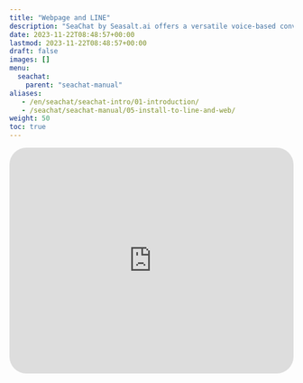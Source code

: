 ```yaml
---
title: "Webpage and LINE"
description: "SeaChat by Seasalt.ai offers a versatile voice-based conversational agent capable of handling both inbound and outbound calls, providing seamless customer support. With easy setup, toll-free number acquisition, and live agent transfer features, SeaChat enhances customer interactions through its reliable SeaVoice language model. Test your voice agent today and experience the innovation in conversational AI."
date: 2023-11-22T08:48:57+00:00
lastmod: 2023-11-22T08:48:57+00:00
draft: false
images: []
menu:
  seachat:
    parent: "seachat-manual"
aliases:
   - /en/seachat/seachat-intro/01-introduction/
   - /seachat/seachat-manual/05-install-to-line-and-web/
weight: 50
toc: true
---
```


  <iframe width="100%" height="400" src="https://www.youtube.com/embed/?listType=playlist&list=PL8K7_LTqly44LeOocjDOpXH0svonxa0T0&index=2" title="YouTube video player" frameborder="0" allow="accelerometer; autoplay; clipboard-write; encrypted-media; gyroscope; picture-in-picture" allowfullscreen style="border-radius: 30px;"></iframe>